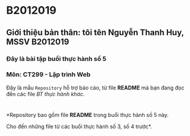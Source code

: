 # B2012019
## Giới thiệu bản thân: tôi tên Nguyễn Thanh Huy, MSSV B2012019
### Đây là bài tập buổi thực hành số 5
###         Môn: CT299 - Lập trình Web

Đây là mẫu `Repository` hỗ trợ báo cáo, từ file **README** mà bạn đang đọc đến các file *BT thực hành khác*.
#
*Repository bao gồm file **README** trong buổi thực hành số 5 này.

Cho đến những file từ các buổi thực hành số 3, số 4 trước*.
